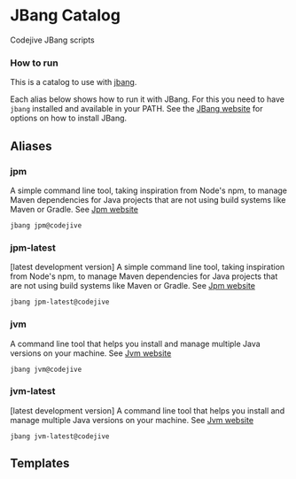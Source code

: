 # JBang Catalog

Codejive JBang scripts

### How to run

This is a catalog to use with [jbang](https://jbang.dev).

Each alias below shows how to run it with JBang.
For this you need to have `jbang` installed and available in your PATH.
See the [JBang website](https://jbang.dev/download) for options on how to install JBang.

## Aliases


### jpm

A simple command line tool, taking inspiration from Node's npm, to manage Maven dependencies for Java projects that are not using build systems like Maven or Gradle. See [Jpm website](https://github.com/codejive/java-jpm)

 ```
 jbang jpm@codejive
 ```

### jpm-latest

[latest development version] A simple command line tool, taking inspiration from Node's npm, to manage Maven dependencies for Java projects that are not using build systems like Maven or Gradle. See [Jpm website](https://github.com/codejive/java-jpm)

 ```
 jbang jpm-latest@codejive
 ```

### jvm

A command line tool that helps you install and manage multiple Java versions on your machine. See [Jvm website](https://github.com/codejive/java-jvm)

 ```
 jbang jvm@codejive
 ```

### jvm-latest

[latest development version] A command line tool that helps you install and manage multiple Java versions on your machine. See [Jvm website](https://github.com/codejive/java-jvm)

 ```
 jbang jvm-latest@codejive
 ```

## Templates


